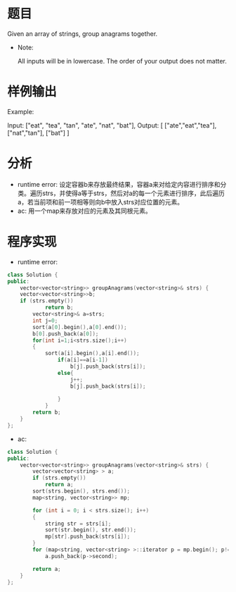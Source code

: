 # 题目
Given an array of strings, group anagrams together.
* Note:

    All inputs will be in lowercase.
    The order of your output does not matter.


# 样例输出
Example:

Input: ["eat", "tea", "tan", "ate", "nat", "bat"],
Output:
[
  ["ate","eat","tea"],
  ["nat","tan"],
  ["bat"]
]

# 分析
* runtime error:
设定容器b来存放最终结果，容器a来对给定内容进行排序和分类。遍历strs，并使得a等于strs，然后对a的每一个元素进行排序，此后遍历a，若当前项和前一项相等则向b中放入strs对应位置的元素。
* ac:
用一个map来存放对应的元素及其同根元素。
# 程序实现
* runtime error:
```cpp
class Solution {
public:
    vector<vector<string>> groupAnagrams(vector<string>& strs) {
    vector<vector<string>>b;
    if (strs.empty())
            return b;
        vector<string>& a=strs;
        int j=0;
        sort(a[0].begin(),a[0].end());
        b[0].push_back(a[0]);
        for(int i=1;i<strs.size();i++)
        {
            sort(a[i].begin(),a[i].end());
                if(a[i]==a[i-1])
                    b[j].push_back(strs[i]);
                else{
                    j++;
                    b[j].push_back(strs[i]);
                    
                }
            }
        return b;           
    }
};
```
* ac:
```cpp
class Solution {
public:
    vector<vector<string>> groupAnagrams(vector<string>& strs) {
        vector<vector<string> > a;
        if (strs.empty())
            return a;
        sort(strs.begin(), strs.end());
        map<string, vector<string>> mp;

        for (int i = 0; i < strs.size(); i++)
        {
            string str = strs[i];
            sort(str.begin(), str.end());
            mp[str].push_back(strs[i]);
        }
        for (map<string, vector<string> >::iterator p = mp.begin(); p!= mp.end(); p++)
            a.push_back(p->second);

        return a;
    }
};
